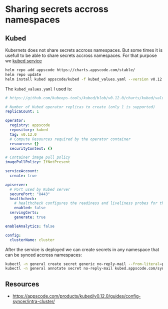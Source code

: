 # Sharing secrets accross namespaces

## Kubed

Kubernets does not share secrets accross namespaces. But some times it is 
usefull to be able to share secrets accross namespaces. For that purpose 
we [kubed service](https://appscode.com/products/kubed/v0.12.0/guides/config-syncer/intra-cluster/)


``` bash
helm repo add appscode https://charts.appscode.com/stable/
helm repo update
helm install kubed appscode/kubed -f kubed_values.yaml --version v0.12.0 --namespace kube-system
```

The `kubed_values.yaml` I used is:

``` yaml
# https://github.com/kubeops-tools/kubed/blob/v0.12.0/charts/kubed/values.yaml

# Number of Kubed operator replicas to create (only 1 is supported)
replicaCount: 1

operator:
  registry: appscode
  repository: kubed
  tag: v0.12.0
  # Compute Resources required by the operator container
  resources: {}
  securityContext: {}

# Container image pull policy
imagePullPolicy: IfNotPresent

serviceAccount:
  create: true

apiserver:
  # Port used by Kubed server
  securePort: "8443"
  healthcheck:
    # healthcheck configures the readiness and liveliness probes for the operator pod.
    enabled: false
  servingCerts:
    generate: true

enableAnalytics: false

config:
  clusterName: cluster
```

After the service is deployed we can create secrets in any namespace that can be synced
accross namespaces:

``` bash
kubectl -n general create secret generic no-reply-mail --from-literal=password=PASSWORD
kubectl -n general annotate secret no-reply-mail kubed.appscode.com/sync=""
```

## Resources
* https://appscode.com/products/kubed/v0.12.0/guides/config-syncer/intra-cluster/